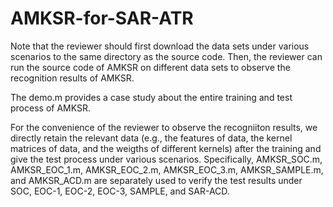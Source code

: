 # AMKSR-for-SAR-ATR

Note that the reviewer should first download the data sets under various scenarios to the same directory as the source code. Then, the reviewer can run the source code of AMKSR on different data sets to observe the recognition results of AMKSR.

The demo.m provides a case study about the entire training and test process of AMKSR. 

For the convenience of the reviewer to observe the recogniiton results, we directly retain the relevant data (e.g., the features of data, the kernel matrices of data, and the weigths of different kernels) after the training and give the test process under various scenarios. Specifically, AMKSR_SOC.m, AMKSR_EOC_1.m, AMKSR_EOC_2.m, AMKSR_EOC_3.m, AMKSR_SAMPLE.m, and AMKSR_ACD.m are separately used to verify the test results under SOC, EOC-1, EOC-2, EOC-3, SAMPLE, and SAR-ACD.
